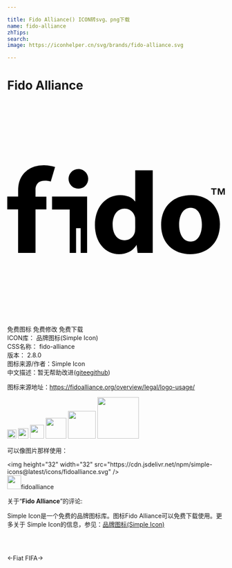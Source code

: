 ```yaml
---

title: Fido Alliance() ICON转svg、png下载
name: fido-alliance
zhTips: 
search: 
image: https://iconhelper.cn/svg/brands/fido-alliance.svg

---
```


# Fido Alliance  <small style="font-size: 60%;font-weight: 100"></small>

<div id="svg" class="svg-wrap">
<svg xmlns="http://www.w3.org/2000/svg" role="img" viewBox="0 0 24 24"><title>Fido Alliance icon</title><path d="M7.849 7.513a1.085 1.085 0 1 0 1.085 1.086v-.001c0-.599-.486-1.085-1.085-1.085zM4.942 10.553v1.418H6.89v4.793h.704V14.04h.509v2.724h.71v-6.211H4.941zM14.122 11.089H14.1c-.287-.416-.862-.702-1.639-.702-1.489 0-2.797 1.224-2.786 3.319 0 1.936 1.181 3.201 2.659 3.201.797 0 1.56-.361 1.935-1.04l.117.893h1.669V7.651h-1.934zm0 2.904c0 .158-.012.313-.034.465l.002-.017c-.11.532-.574.925-1.13.925h-.014.001c-.797 0-1.318-.659-1.318-1.723 0-.978.446-1.767 1.329-1.767.606 0 1.022.437 1.138.947.014.09.023.194.023.3l-.001.054v-.003zM4.802 8.89l.475-1.6a2.914 2.914 0 0 0-.384-.101l-.019-.003a3.654 3.654 0 0 0-.829-.092 3.73 3.73 0 0 0-1.084.159l.027-.007a2.022 2.022 0 0 0-.38.153l.011-.005a2.624 2.624 0 0 0-.663.475c-.5.49-.754 1.155-.754 1.975v.708H-.001v1.418h1.199v4.793h1.921V11.97h1.199v-1.416H3.119v-.75a1.019 1.019 0 0 1 .23-.713l-.001.002a.736.736 0 0 1 .063-.062l.001-.001s.414-.41 1.389-.14zM20.306 10.388c-2.01 0-3.327 1.286-3.327 3.307s1.393 3.212 3.213 3.212c1.664 0 3.276-1.04 3.276-3.327-.002-1.874-1.267-3.192-3.162-3.192zm-.063 5.126c-.832 0-1.276-.797-1.276-1.871 0-.915.361-1.861 1.276-1.861.871 0 1.234.936 1.234 1.851 0 1.137-.482 1.882-1.234 1.882zM22.493 9.761h.232v.589h.14v-.589h.231v-.117h-.603v.117zM23.799 9.644l-.182.505-.181-.505h-.203v.707h.13V9.78l.198.571h.113l.195-.571v.571h.13v-.707h-.201z"/></svg>
</div>
<detail full-name='fido-alliance'></detail>

<div class="detail-page">
<p>
<span><span class="badge-success badge">免费图标</span> <span class="badge-success badge">免费修改</span>  <span class="badge-success badge">免费下载</span> </span>
<br/>
<span>
ICON库：
<span class="badge-secondary badge">品牌图标(Simple Icon)</span> 
</span>
<br/>
<span>
CSS名称：
<span class="badge-secondary badge">fido-alliance</span> 
</span>

<br/>
<span>
版本：
<span class="badge-secondary badge">2.8.0</span> 
</span>
<br/>
<span>图标来源/作者：<span class="badge-light badge">Simple Icon</span></span> 
<br/>
<span class="zh-detail">中文描述：暂无<span class="help-link"><span>帮助改进</span>(<a href="https://gitee.com/liuwave/icon-helper/edit/master/json/brands/fido-alliance.json" target="_blank" rel="noopener noreferrer">gitee</a><a href="https://github.com/liuwave/icon-helper/edit/master/json/brands/fido-alliance.json" target="_blank" rel="noopener noreferrer">github</a></span>)</span><br/>
</p>
</div><div class="description description alert alert-light"><p>图标来源地址：<a href="https://fidoalliance.org/overview/legal/logo-usage/" target="_blank" rel="noopener noreferrer">https://fidoalliance.org/overview/legal/logo-usage/</a></p></div>
<div class="alert alert-dark">
<img height="21" width="21" src="https://cdn.jsdelivr.net/npm/simple-icons@latest/icons/fidoalliance.svg" />
<img height="24" width="24" src="https://cdn.jsdelivr.net/npm/simple-icons@latest/icons/fidoalliance.svg" />
<img height="32" width="32" src="https://cdn.jsdelivr.net/npm/simple-icons@latest/icons/fidoalliance.svg" />
<img height="48" width="48" src="https://cdn.jsdelivr.net/npm/simple-icons@latest/icons/fidoalliance.svg" />
<img height="64" width="64" src="https://cdn.jsdelivr.net/npm/simple-icons@latest/icons/fidoalliance.svg" />
<img height="96" width="96" src="https://cdn.jsdelivr.net/npm/simple-icons@latest/icons/fidoalliance.svg" />

</div>
<div>
  <p>可以像图片那样使用：    
  </p>
  <div class="alert alert-primary" style="font-size: 14px">
    &lt;img height="32" width="32" src="https://cdn.jsdelivr.net/npm/simple-icons@latest/icons/fidoalliance.svg" /&gt;
    <copy-btn content='<img height="32" width="32" src="https://cdn.jsdelivr.net/npm/simple-icons@latest/icons/fidoalliance.svg" />'></copy-btn>
  </div>
  <div class="alert alert-secondary">
    <img height="32" width="32" src="https://cdn.jsdelivr.net/npm/simple-icons@latest/icons/fidoalliance.svg" />fidoalliance
    <copy-btn content="fidoalliance" btn-title="复制图标名称"></copy-btn>
  </div>
</div>
<div class="icon-detail__container">
<p>关于“<b>Fido Alliance</b>”的评论:</p>
</div>
<Vssue title="关于“Fido Alliance”的评论" />
<div><p>Simple Icon是一个免费的品牌图标库。图标Fido Alliance可以免费下载使用。更多关于  Simple Icon的信息，参见：<a target="_blank" href="https://iconhelper.cn/brands.html">品牌图标(Simple Icon)</a>
</p></div>


<div style="padding:2rem 0 " class="page-nav"><p class="inner"><span class="prev">←<router-link to="/icon/fiat.html">Fiat</router-link></span> <span class="next"><router-link to="/icon/fifa.html">FIFA</router-link>→</span></p></div>
